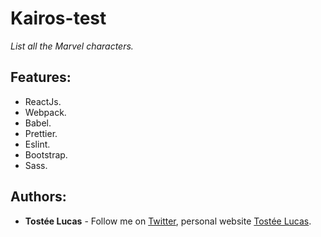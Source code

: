 # Kairos-test
*List all the Marvel characters.*

## Features:
* ReactJs.
* Webpack.
* Babel.
* Prettier.
* Eslint.
* Bootstrap.
* Sass.

## Authors:
* **Tostée Lucas** - Follow me on [Twitter](https://www.twitter.com/@ltostee), personal website [Tostée Lucas](https://www.lucas-tostee.com).